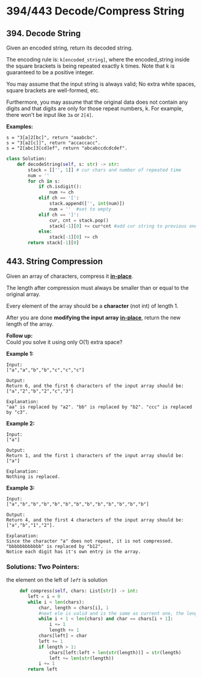 # 394/443 Decode/Compress String

## 394. Decode String

Given an encoded string, return its decoded string.

The encoding rule is: `k[encoded_string]`, where the encoded\_string inside the square brackets is being repeated exactly k times. Note that k is guaranteed to be a positive integer.

You may assume that the input string is always valid; No extra white spaces, square brackets are well-formed, etc.

Furthermore, you may assume that the original data does not contain any digits and that digits are only for those repeat numbers, k. For example, there won't be input like `3a` or `2[4]`.

**Examples:**

```text
s = "3[a]2[bc]", return "aaabcbc".
s = "3[a2[c]]", return "accaccacc".
s = "2[abc]3[cd]ef", return "abcabccdcdcdef".
```

```python
class Solution:
    def decodeString(self, s: str) -> str:
        stack = [['', 1]] # cur chars and number of repeated time
        num = ''
        for ch in s:
            if ch.isdigit():
                num += ch
            elif ch == '[':
                stack.append(['', int(num)])
                num = ''  #set to empty
            elif ch == ']':
                cur, cnt = stack.pop()
                stack[-1][0] += cur*cnt #add cur string to previous one
            else:
                stack[-1][0] += ch
        return stack[-1][0]
```

## 443. String Compression

Given an array of characters, compress it [**in-place**](https://en.wikipedia.org/wiki/In-place_algorithm).

The length after compression must always be smaller than or equal to the original array.

Every element of the array should be a **character** \(not int\) of length 1.

After you are done **modifying the input array** [**in-place**](https://en.wikipedia.org/wiki/In-place_algorithm), return the new length of the array. 

**Follow up:**  
Could you solve it using only O\(1\) extra space? 

**Example 1:**

```text
Input:
["a","a","b","b","c","c","c"]

Output:
Return 6, and the first 6 characters of the input array should be: ["a","2","b","2","c","3"]

Explanation:
"aa" is replaced by "a2". "bb" is replaced by "b2". "ccc" is replaced by "c3".
```

**Example 2:**

```text
Input:
["a"]

Output:
Return 1, and the first 1 characters of the input array should be: ["a"]

Explanation:
Nothing is replaced.
```

**Example 3:**

```text
Input:
["a","b","b","b","b","b","b","b","b","b","b","b","b"]

Output:
Return 4, and the first 4 characters of the input array should be: ["a","b","1","2"].

Explanation:
Since the character "a" does not repeat, it is not compressed. "bbbbbbbbbbbb" is replaced by "b12".
Notice each digit has it's own entry in the array.
```

### **Solutions: Two Pointers:**

the element on the left of _`left`_ is solution

```python
     def compress(self, chars: List[str]) -> int:
        left = i = 0
        while i < len(chars):
            char, length = chars[i], 1
            #next ele is valid and is the same as current one, the length++, i++
            while i + 1 < len(chars) and char == chars[i + 1]:
                i += 1
                length += 1
            chars[left] = char
            left += 1
            if length > 1:
                chars[left:left + len(str(length))] = str(length)
                left += len(str(length))
            i += 1
        return left
```

